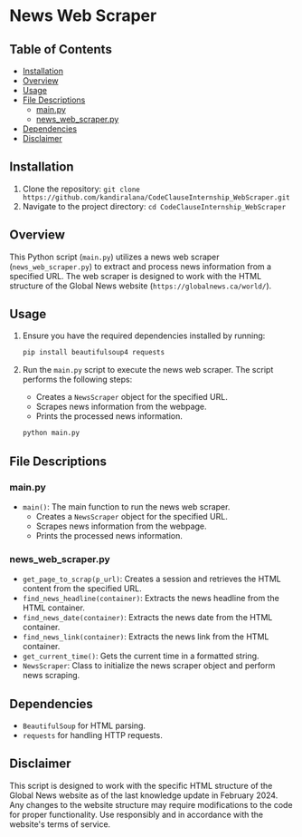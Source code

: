 # News Web Scraper

## Table of Contents

- [Installation](#installation)
- [Overview](#overview)
- [Usage](#usage)
- [File Descriptions](#file-descriptions)
    - [main.py](#mainpy)
    - [news_web_scraper.py](#news_web_scraperpy)
- [Dependencies](#dependencies)
- [Disclaimer](#disclaimer)

## Installation

1. Clone the repository: `git clone https://github.com/kandiralana/CodeClauseInternship_WebScraper.git`
2. Navigate to the project directory: `cd CodeClauseInternship_WebScraper`

## Overview

This Python script (`main.py`) utilizes a news web scraper (`news_web_scraper.py`) to extract and process news
information from a specified URL. The web scraper is designed to work with the HTML structure of the Global News
website (`https://globalnews.ca/world/`).

## Usage

1. Ensure you have the required dependencies installed by running:

    ```bash
    pip install beautifulsoup4 requests
    ```

2. Run the `main.py` script to execute the news web scraper. The script performs the following steps:

    - Creates a `NewsScraper` object for the specified URL.
    - Scrapes news information from the webpage.
    - Prints the processed news information.

    ```bash
    python main.py
    ```

## File Descriptions

### main.py

- `main()`: The main function to run the news web scraper.
    - Creates a `NewsScraper` object for the specified URL.
    - Scrapes news information from the webpage.
    - Prints the processed news information.

### news_web_scraper.py

- `get_page_to_scrap(p_url)`: Creates a session and retrieves the HTML content from the specified URL.
- `find_news_headline(container)`: Extracts the news headline from the HTML container.
- `find_news_date(container)`: Extracts the news date from the HTML container.
- `find_news_link(container)`: Extracts the news link from the HTML container.
- `get_current_time()`: Gets the current time in a formatted string.
- `NewsScraper`: Class to initialize the news scraper object and perform news scraping.

## Dependencies

- `BeautifulSoup` for HTML parsing.
- `requests` for handling HTTP requests.

## Disclaimer

This script is designed to work with the specific HTML structure of the Global News website as of the last knowledge
update in February 2024. Any changes to the website structure may require modifications to the code for proper
functionality. Use responsibly and in accordance with the website's terms of service.
